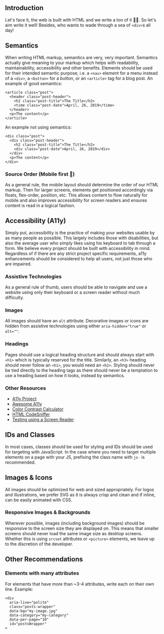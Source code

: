 ## Introduction

Let's face it, the web is built with HTML and we write a ton of it 👨‍💻. So let's aim write it well! Besides, who wants to wade through a sea of `<div>`s all day!

## Semantics
When writing HTML markup, semantics are very, very important. Semantics actually give meaning to your markup which helps with readability, maintainability, accessibility and other benefits. Elements should be used for their intended semantic purpose, i.e. a `<nav>` element for a menu instead of a `<div>`, a `<button>` for a button, or an `<article>` tag for a blog post. An example of good semantics:

```
<article class="post">
  <header class="post-header">
    <h2 class="post-title">The Title</h2>
    <time class="post-date">April, 26, 2019</time>
  </header>
  <p>The content</p>
</article>
```

An example not using semantics:

```
<div class="post">
  <div class="post-header">
    <h2 class="post-title">The Title</h2>
    <div class="post-date">April, 26, 2019</div>
  </div>
  <p>The content</p>
</div>
```

### Source Order (Mobile first 🙌)
As a general rule, the mobile layout should determine the order of our HTML markup. Then for larger screens, elements get positioned accordingly via floats, flex-order, position, etc. This allows content to flow naturally for mobile and also improves accessibility for screen readers and ensures content is read in a logical fashion.

## Accessibility (A11y)

Simply put, accessibility is the practice of making your websites usable by as many people as possible. This largely includes those with disabilities, but also the average user who simply likes using his keyboard to tab through a form. We believe every project should be built with accessibility in mind. Regardless of if there are any strict project specific requirements, a11y enhancements should be considered to help all users, not just those who are impaired.

### Assistive Technologies

As a general rule of thumb, users should be able to navigate and use a website using only their keyboard or a screen reader without much difficulty.

### Images

All images should have an `alt` attribute. Decorative images or icons are hidden from assistive technologies using either `aria-hidden="true"` or `alt=""`.

### Headings

Pages should use a logical heading structure and should always start with `<h1>` which is typically reserved for the title. Similarly, an `<h3>` heading should never follow an `<h1>`, you would need an `<h2>`. Styling should never be tied directly to the heading tags as there should never be a temptation to use a heading based on how it looks, instead by semantics.

### Other Resources
- [A11y Project](https://a11yproject.com/)
- [Awesome A11y](https://github.com/brunopulis/awesome-a11y)
- [Color Contrast Calculator](https://contrast-ratio.com/)
- [HTML CodeSniffer](https://squizlabs.github.io/HTML_CodeSniffer/)
- [Testing using a Screen Reader](https://webaim.org/articles/voiceover/)

## IDs and Classes

In most cases, classes should be used for styling and IDs should be used for targeting with JavaScript. In the case where you need to target multiple elements on a page with your JS, prefixing the class name with `js-` is recommended.

## Images & Icons

All images should be optimized for web and sized appropriately. For logos and illustrations, we prefer SVG as it is always crisp and clean and if inline, can be easily animated with CSS.

### Responsive Images & Backgrounds

Wherever possible, images (including background images) should be responsive to the screen size they are displayed on. This means that smaller screens should never load the same image size as desktop screens. Whether this is using `srcset` attributes or `<picture>` elements, we leave up to the discretion of the developer.

## Other Recommendations

### Elements with many attributes

For elements that have more than ~3-4 attributes, write each on their own line. Example:

```
<div
  aria-live="polite"
  class="posts-wrapper"
  data-bg="my-image.jpg"
  data-category="my-category"
  data-per-page="10"
  id="postsWrapper"
>
```